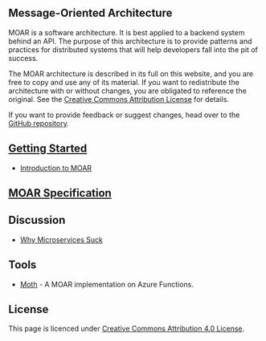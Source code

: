 ## Message-Oriented Architecture

MOAR is a software architecture. It is best applied to a backend system behind an API. The purpose of this architecture is to provide patterns and practices for distributed systems that will help developers fall into the pit of success.

The MOAR architecture is described in its full on this website, and you are free to copy and use any of its material. If you want to redistribute the architecture with or without changes, you are obligated to reference the original. See the [Creative Commons Attribution License](https://creativecommons.org/licenses/by/4.0/) for details.

If you want to provide feedback or suggest changes, head over to the [GitHub repository](https://github.com/klabbet/moar-wiki).

## [Getting Started](getting-started/)

- [Introduction to MOAR](getting-started/introduction.html)

## [MOAR Specification](specification/latest/)

## Discussion

- [Why Microservices Suck](discussion/why-microservices-suck.html)

## Tools

- [Moth](https://github.com/klabbet/moth) - A MOAR implementation on Azure Functions.

## License

This page is licenced under [Creative Commons Attribution 4.0 License](https://creativecommons.org/licenses/by/4.0/).
